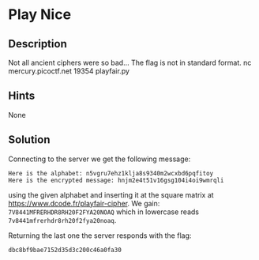# Play Nice

## Description
Not all ancient ciphers were so bad... The flag is not in standard format. nc mercury.picoctf.net 19354 playfair.py

## Hints
None

## Solution
Connecting to the server we get the following message:
```
Here is the alphabet: n5vgru7ehz1klja8s9340m2wcxbd6pqfitoy
Here is the encrypted message: hnjm2e4t51v16gsg104i4oi9wmrqli
```
using the given alphabet and inserting it at the square matrix at https://www.dcode.fr/playfair-cipher.
We gain: `7V8441MFRERHDR8RH20F2FYA20NOAQ` which in lowercase reads `7v8441mfrerhdr8rh20f2fya20noaq`.

Returning the last one the server responds with the flag: 

`dbc8bf9bae7152d35d3c200c46a0fa30`
